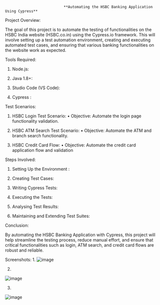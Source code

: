                                **Automating the HSBC Banking Application Using Cypress**  

Project Overview:

The goal of this project is to automate the testing of functionalities on the HSBC India 
website (HSBC.co.in) using the Cypress.io framework. This will involve setting up a 
test automation environment, creating and executing automated test cases, and 
ensuring that various banking functionalities on the website work as expected.

Tools Required:
1. Node.js:

2. Java 1.8+:

3. Studio Code (VS Code):

4. Cypress :

 

Test Scenarios:
1. HSBC Login Test Scenario: 
• Objective: Automate the login page functionality validation.

3. HSBC ATM Search Test Scenario:
• Objective: Automate the ATM and branch search functionality.

5. HSBC Credit Card Flow: 
• Objective: Automate the credit card application flow and validation


Steps Involved:
1. Setting Up the Environment :

2. Creating Test Cases:

3. Writing Cypress Tests:

4. Executing the Tests:

5. Analysing Test Results:

6. Maintaining and Extending Test Suites:

Conclusion:

By automating the HSBC Banking Application with Cypress, this project will help 
streamline the testing process, reduce manual effort, and ensure that critical 
functionalities such as login, ATM search, and credit card flows are robust and reliable.

Screenshots:
1.
![image](https://github.com/user-attachments/assets/ad99aa36-188e-410e-adb3-c0c77462332b)

2.
![image](https://github.com/user-attachments/assets/7cf3180c-e75b-433a-b78d-ce6b4beee571)



3.
![image](https://github.com/user-attachments/assets/2c9b6218-8ef3-4ed5-9180-ab96a683b87d)
